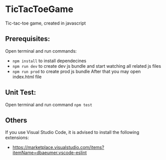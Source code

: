 # TicTacToeGame
Tic-tac-toe game, created in javascript

## Prerequisites:
Open terminal and run commands:
* `npm install` to install dependecines
* `npm run dev` to create dev js bundle and start watching all related js files
* `npm run prod` to create prod js bundle
After that you may open index.html file

## Unit Test:
Open terminal and run command `npm test`

## Others

If you use Visual Studio Code, it is advised to install the following extensions:
* https://marketplace.visualstudio.com/items?itemName=dbaeumer.vscode-eslint